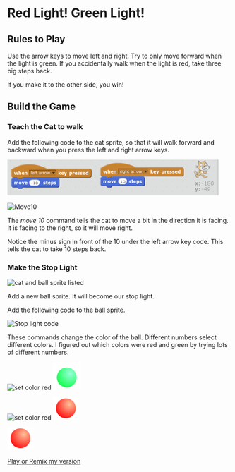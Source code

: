 # Red Light! Green Light!

## Rules to Play

Use the arrow keys to move left and right.
Try to only move forward when the light is green. 
If you accidentally walk when the light is red, take three big steps back.

If you make it to the other side, you win!

## Build the Game

### Teach the Cat to walk

Add the following code to the cat sprite, so that it will walk forward and backward when you press the left and right arrow keys.

![cat code](walkleftrightcatcode.png)

![Move10](move10.png)

The *move 10* command tells the cat to move a bit in the direction it is facing. It is facing to the right, so it will move right.

Notice the minus sign in front of the 10 under the left arrow key code. This tells the cat to take 10 steps back.

### Make the Stop Light

![cat and ball sprite listed](/Downloads/catandballsprites.png)

Add a new ball sprite. It will become our stop light.

Add the following code to the ball sprite.

![Stop light code](/Downloads/redlightcode.png)

These commands change the color of the ball. Different numbers select different colors. I figured out which colors were red and green by trying lots of different numbers.

![set color red](setcolorto180.png) ![Green ball](greenball.png)

![set color red](setcolorto255.png) ![Red ball](redball.png)


![Red Ball](redball.png)

[Play or Remix my version](https://scratch.mit.edu/projects/170705647/)
